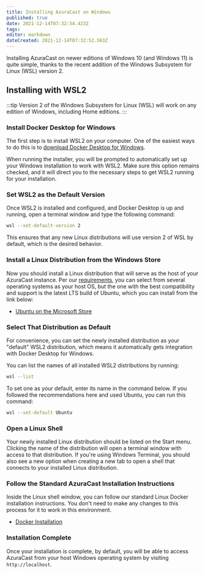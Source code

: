 ```yaml
---
title: Installing AzuraCast on Windows
published: true
date: 2021-12-14T07:32:54.423Z
tags: 
editor: markdown
dateCreated: 2021-12-14T07:32:52.563Z
---
```



Installing AzuraCast on newer editions of Windows 10 (and Windows 11) is quite simple, thanks to the recent addition of the Windows Subsystem for Linux (WSL) version 2.

## Installing with WSL2

:::tip
Version 2 of the Windows Subsystem for Linux (WSL) will work on any edition of Windows, including Home editions.
:::

### Install Docker Desktop for Windows

The first step is to install WSL2 on your computer. One of the easiest ways to do this is to [download Docker Desktop for Windows](https://www.docker.com/products/docker-desktop).

When running the installer, you will be prompted to automatically set up your Windows installation to work with WSL2. Make sure this option remains checked, and it will direct you to the necessary steps to get WSL2 running for your installation.

### Set WSL2 as the Default Version

Once WSL2 is installed and configured, and Docker Desktop is up and running, open a terminal window and type the following command:

```bash
wsl --set-default-version 2
```

This ensures that any new Linux distributions will use version 2 of WSL by default, which is the desired behavior.

### Install a Linux Distribution from the Windows Store

Now you should install a Linux distribution that will serve as the host of your AzuraCast instance. Per our [requirements](/docs/getting-started/requirements), you can select from several operating systems as your host OS, but the one with the best compatibility and support is the latest LTS build of Ubuntu, which you can install from the link below:

- [Ubuntu on the Microsoft Store](https://www.microsoft.com/en-us/p/ubuntu/9nblggh4msv6?activetab=pivot:overviewtab)

### Select That Distribution as Default

For convenience, you can set the newly installed distribution as your "default" WSL2 distribution, which means it automatically gets integration with Docker Desktop for Windows.

You can list the names of all installed WSL2 distributions by running:

```bash
wsl --list
```

To set one as your default, enter its name in the command below. If you followed the recommendations here and used Ubuntu, you can run this command:

```bash
wsl --set-default Ubuntu
```

### Open a Linux Shell

Your newly installed Linux distribution should be listed on the Start menu. Clicking the name of the distribution will open a terminal window with access to that distribution. If you're using Windows Terminal, you should also see a new option when creating a new tab to open a shell that connects to your installed Linux distribution.

### Follow the Standard AzuraCast Installation Instructions

Inside the Linux shell window, you can follow our standard Linux Docker installation instructions. You don't need to make any changes to this process for it to work in this environment.

- [Docker Installation](/docs/getting-started/installation/docker)

### Installation Complete

Once your installation is complete, by default, you will be able to access AzuraCast from your host Windows operating system by visiting `http://localhost`.
